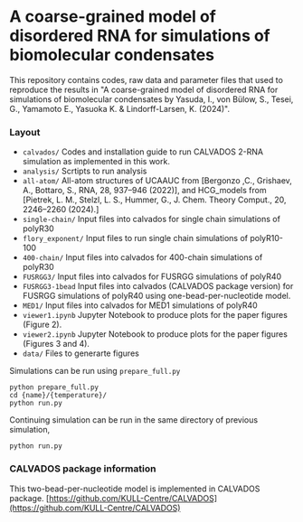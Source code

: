# A coarse-grained model of disordered RNA for simulations of biomolecular condensates

This repository contains codes, raw data and parameter files that used to reproduce the results in "A coarse-grained model of disordered RNA for simulations of biomolecular condensates by Yasuda, I., von Bülow, S., Tesei, G., Yamamoto E., Yasuoka K. & Lindorff-Larsen, K. (2024)".

### Layout

- `calvados/` Codes and installation guide to run CALVADOS 2-RNA simulation as implemented in this work.  
- `analysis/` Scrtipts to run analysis 
- `all-atom/` All-atom structures of UCAAUC from [Bergonzo ,C., Grishaev, A., Bottaro, S., RNA, 28, 937–946 (2022)], and HCG_models from [Pietrek, L. M., Stelzl, L. S., Hummer, G., J. Chem. Theory Comput., 20, 2246–2260 (2024).]
- `single-chain/` Input files into calvados for single chain simulations of polyR30 
- `flory_exponent/` Input files to run single chain simulations of polyR10-100
- `400-chain/` Input files into calvados for 400-chain simulations of polyR30
- `FUSRGG3/`  Input files into calvados for FUSRGG simulations of polyR40
- `FUSRGG3-1bead` Input files into calvados (CALVADOS package version) for FUSRGG simulations of polyR40 using one-bead-per-nucleotide model.  
- `MED1/` Input files into calvados for MED1 simulations of polyR40
- `viewer1.ipynb` Jupyter Notebook to produce plots for the paper figures (Figure 2).
- `viewer2.ipynb` Jupyter Notebook to produce plots for the paper figures (Figures 3 and 4).
- `data/` Files to generarte figures

Simulations can be run using `prepare_full.py`
```
python prepare_full.py
cd {name}/{temperature}/
python run.py
```

Continuing simulation can be run in the same directory of previous simulation,
```
python run.py
```

### CALVADOS package information
This two-bead-per-nucleotide model is implemented in CALVADOS package. 
[https://github.com/KULL-Centre/CALVADOS](https://github.com/KULL-Centre/CALVADOS)

